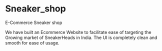 # Sneaker_shop

E-Commerce Sneaker shop 

We have built an Ecommerce Website to facilitate ease of targeting the Growing market of SneakerHeads in India. The UI is completely clean and smooth for ease of usage.
